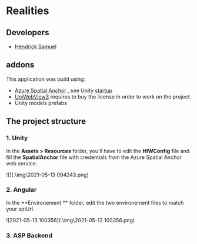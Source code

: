 # Realities



## Developers

* [Hendrick Samuel](https://github.com/HendrickSamuel)



## addons

This application was build using:

* [Azure Spatial Anchor](https://azure.microsoft.com/fr-fr/services/spatial-anchors/) , see Unity [startup](https://docs.microsoft.com/fr-fr/azure/spatial-anchors/unity-overview)
* [UniWebView3](https://uniwebview.com/) requires to buy the license in order to work on the project.
* Unity models prefabs



## The project structure

### 1. Unity 

In the **Assets > Resources** folder, you'll have to edit the **HIWConfig** file and fill the **SpatialAnchor** file with credentials from the Azure Spatial Anchor web service.

![](.\img\2021-05-13 094243.png)

### 2. Angular

In the **Environement ** folder, edit the two environement files to match your apiUrl. 

![2021-05-13 100356](.\img\2021-05-13 100356.png)



### 3. ASP Backend 
